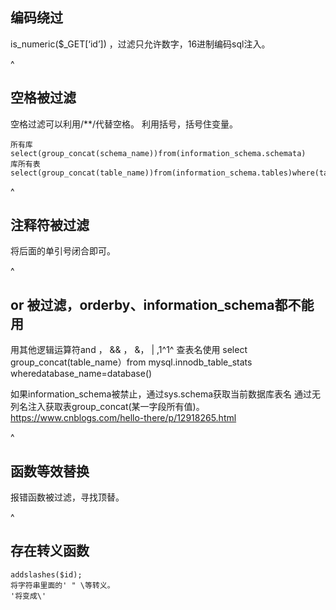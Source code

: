 ## **编码绕过**
is_numeric($_GET[‘id’]) ，过滤只允许数字，16进制编码sql注入。

^
## **空格被过滤**
空格过滤可以利用/**/代替空格。
利用括号，括号住变量。
```
所有库
select(group_concat(schema_name))from(information_schema.schemata)
库所有表
select(group_concat(table_name))from(information_schema.tables)where(table_schema=database())
```

^
## **注释符被过滤**
将后面的单引号闭合即可。

^
## **or 被过滤，orderby、information_schema都不能用**
用其他逻辑运算符and ， && ， &， |  ,1^1^
查表名使用 select group_concat(table_name）from mysql.innodb_table_stats wheredatabase_name=database()

如果information_schema被禁止，通过sys.schema获取当前数据库表名
通过无列名注入获取表group_concat(某一字段所有值)。
<https://www.cnblogs.com/hello-there/p/12918265.html>

^
## **函数等效替换**
报错函数被过滤，寻找顶替。



^
## **存在转义函数**
```
addslashes($id);
将字符串里面的' " \等转义。
'将变成\'


```
